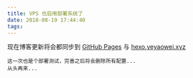 ```yaml
---
title: VPS 也启用部署系统了
date: 2018-08-19 17:44:40
tags:
---
```

现在博客更新将会都同步到 [GitHub Pages](https://yeyaowei.github.io/) 与 [hexo.yeyaowei.xyz](http://hexo.yeyaowei.xyz/)
```
这一次也是个部署测试，完善之后将会删除所有配置...
从头再来...
```